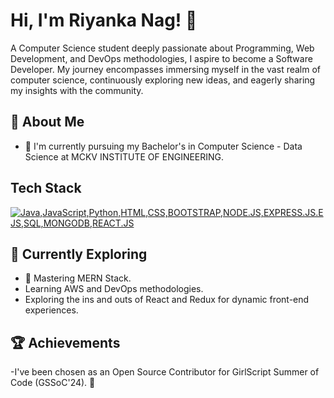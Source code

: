 # Hi, I'm Riyanka Nag! 👋
A Computer Science student deeply passionate about Programming, Web Development, and DevOps methodologies, I aspire to become a Software Developer. My journey encompasses immersing myself in the vast realm of computer science, continuously exploring new ideas, and eagerly sharing my insights with the community.


## 🚀 About Me

- 🔭 I'm currently pursuing my Bachelor's in Computer Science - Data Science at MCKV INSTITUTE OF ENGINEERING.

## Tech Stack
[![Java,JavaScript,Python,HTML,CSS,BOOTSTRAP,NODE.JS,EXPRESS.JS.EJS,SQL,MONGODB,REACT.JS](https://skillicons.dev/icons?i=js,html,css,wasm)](https://skillicons.dev)

## 🌱 Currently Exploring

- 🚀 Mastering MERN Stack.
- Learning AWS and DevOps methodologies.
- Exploring the ins and outs of React and Redux for dynamic front-end experiences.
 

 ## 🏆 Achievements

-I've been chosen as an Open Source Contributor for GirlScript Summer of Code (GSSoC'24). 🌟



